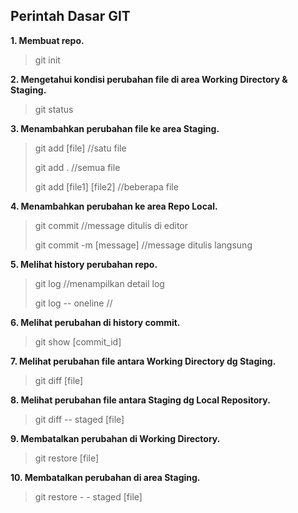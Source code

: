 ## **Perintah Dasar GIT** 


**1. Membuat repo.**

> git init


**2. Mengetahui kondisi perubahan file di area Working Directory & Staging.**

> git status

**3. Menambahkan perubahan file ke area Staging.**

> git add [file]  //satu file
>
> git add .  //semua file
>
> git add [file1] [file2] //beberapa file

**4. Menambahkan perubahan ke area Repo Local.**

> git commit //message ditulis di editor
>
> git commit -m [message] //message ditulis langsung

**5. Melihat history perubahan repo.**

>git log //menampilkan detail log
>
>git log -- oneline //

**6. Melihat perubahan di history commit.**

>git show [commit_id]

**7. Melihat perubahan file antara Working Directory dg Staging.**  

> git diff [file]

**8. Melihat perubahan file antara Staging dg Local Repository.**

> git diff -- staged [file]

**9. Membatalkan perubahan di Working Directory.**

> git restore [file]

**10. Membatalkan perubahan di area Staging.**

> git restore - - staged [file]
